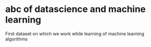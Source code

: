 # abc of datascience and machine learning
First dataset on which we work while learning of machine learning algorithms
